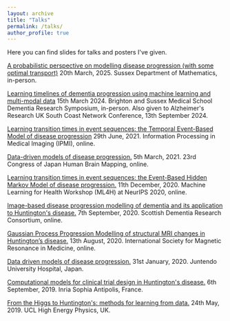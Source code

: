 ```yaml
---
layout: archive
title: "Talks"
permalink: /talks/
author_profile: true
---
```


Here you can find slides for talks and posters I've given.

[A probabilistic perspective on modelling disease progression (with some optimal transport)](http://pawij.github.io/files/paw_sussexmaths_200325_widescreen_final.pdf) 20th March, 2025. Sussex Department of Mathematics, in-person.

[Learning timelines of dementia progression using machine learning and multi-modal data](http://pawij.github.io/files/paw_bsms_150324_widescreen_final.pdf) 15th March 2024. Brighton and Sussex Medical School Dementia Research Symposium, in-person. Also given to Alzheimer's Research UK South Coast Network Conference, 13th September 2024.

[Learning transition times in event sequences: the Temporal Event-Based Model of disease progression](http://pawij.github.io/files/paw_ipmi_2021_poster.pdf) 29th June, 2021. Information Processing in Medical Imaging (IPMI), online.

[Data-driven models of disease progression.](http://pawij.github.io/files/paw_jhbm2021_lecture.mp4) 5th March, 2021. 23rd Congress of Japan Human Brain Mapping, online.

[Learning transition times in event sequences: the Event-Based Hidden Markov Model of disease progression.](http://pawij.github.io/files/paw_ml4h_2020_poster.pdf) 11th December, 2020. Machine Learning for Health Workshop (ML4H) at NeurIPS 2020, online.

[Image-based disease progression modelling of dementia and its application to Huntington's disease.](http://pawij.github.io/files/paw_sdrc2020_poster_v0.pdf) 7th September, 2020. Scottish Dementia Research Consortium, online.

[Gaussian Process Progression Modelling of structural MRI changes in Huntington’s disease.](http://pawij.github.io/files/paw_ismrm_2020.pdf) 13th August, 2020. International Society for Magnetic Resonance in Medicine, online.

[Data driven models of disease progression.](http://pawij.github.io/files/paw_juntendo_310120.pdf) 31st January, 2020. Juntendo University Hospital, Japan.  

[Computational models for clinical trial design in Huntington's disease.](http://pawij.github.io/files/paw_inria_060919.pdf) 6th September, 2019. Inria Sophia Antipolis, France.  

[From the Higgs to Huntington's: methods for learning from data.](http://pawij.github.io/files/paw_hep_240519.pdf) 24th May, 2019. UCL High Energy Physics, UK.

<!--
{% for post in site.talks reversed %}
  {% include archive-single-talk.html %}
{% endfor %}
-->